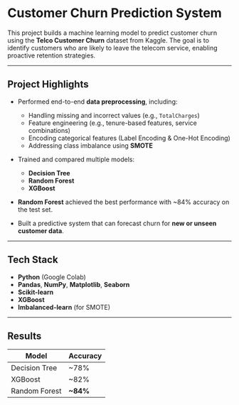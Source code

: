 # Customer Churn Prediction System

This project builds a machine learning model to predict customer churn using the **Telco Customer Churn** dataset from Kaggle. The goal is to identify customers who are likely to leave the telecom service, enabling proactive retention strategies.

---

##  Project Highlights

- Performed end-to-end **data preprocessing**, including:
  - Handling missing and incorrect values (e.g., `TotalCharges`)
  - Feature engineering (e.g., tenure-based features, service combinations)
  - Encoding categorical features (Label Encoding & One-Hot Encoding)
  - Addressing class imbalance using **SMOTE**

- Trained and compared multiple models:
  - **Decision Tree**
  - **Random Forest**
  - **XGBoost**

- **Random Forest** achieved the best performance with ~84% accuracy on the test set.

- Built a predictive system that can forecast churn for **new or unseen customer data**.

---

##  Tech Stack

- **Python** (Google Colab)
- **Pandas**, **NumPy**, **Matplotlib**, **Seaborn**
- **Scikit-learn**
- **XGBoost**
- **Imbalanced-learn** (for SMOTE)

---

##  Results

| Model          | Accuracy |
|----------------|----------|
| Decision Tree  | ~78%     |
| XGBoost        | ~82%     |
| Random Forest  | **~84%** |
